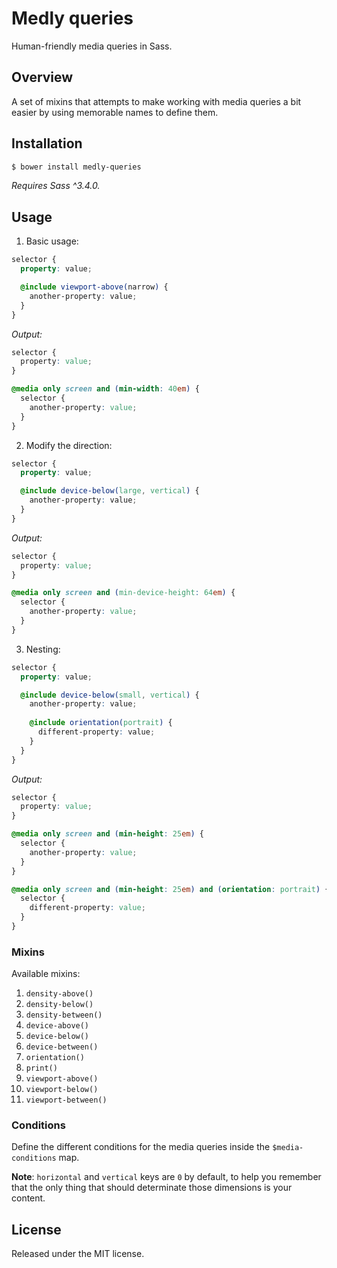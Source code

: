 # Medly queries

Human-friendly media queries in Sass.

## Overview

A set of mixins that attempts to make working with media queries a bit easier
by using memorable names to define them.

## Installation

```sh
$ bower install medly-queries
```

_Requires Sass ^3.4.0._

## Usage

1. Basic usage:

  ```scss
  selector {
    property: value;
  
    @include viewport-above(narrow) {
      another-property: value;
    }
  }
  ```
  
  _Output:_
  
  ```css
  selector {
    property: value;
  }
  
  @media only screen and (min-width: 40em) {
    selector {
      another-property: value;
    }
  }
  ```
  
2. Modify the direction:

  ```scss
  selector {
    property: value;
  
    @include device-below(large, vertical) {
      another-property: value;
    }
  }
  ```
  
  _Output:_
  
  ```css
  selector {
    property: value;
  }
  
  @media only screen and (min-device-height: 64em) {
    selector {
      another-property: value;
    }
  }
  ```
  
3. Nesting:

  ```scss
  selector {
    property: value;
  
    @include device-below(small, vertical) {
      another-property: value;
      
      @include orientation(portrait) {
        different-property: value;
      }
    }
  }
  ```
  
  _Output:_
  
  ```css
  selector {
    property: value;
  }
  
  @media only screen and (min-height: 25em) {
    selector {
      another-property: value;
    }
  }
  
  @media only screen and (min-height: 25em) and (orientation: portrait) {
    selector {
      different-property: value;
    }
  }
  ```

### Mixins

Available mixins:

1. `density-above()`
2. `density-below()`
3. `density-between()`
4. `device-above()`
5. `device-below()`
6. `device-between()`
7. `orientation()`
8. `print()`
9. `viewport-above()`
10. `viewport-below()`
11. `viewport-between()`

### Conditions

Define the different conditions for the media queries inside the
`$media-conditions` map.

__Note__: `horizontal` and `vertical` keys are `0` by default, to help you
remember that the only thing that should determinate those dimensions is your
content.

## License

Released under the MIT license.
